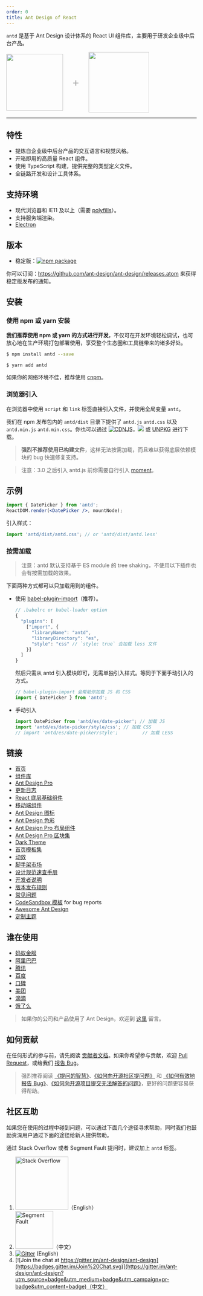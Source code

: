 ```yaml
---
order: 0
title: Ant Design of React
---
```


`antd` 是基于 Ant Design 设计体系的 React UI 组件库，主要用于研发企业级中后台产品。

<div class="pic-plus">
  <img width="150" src="https://gw.alipayobjects.com/zos/rmsportal/KDpgvguMpGfqaHPjicRK.svg">
  <span>+</span>
  <img width="160" src="https://gw.alipayobjects.com/zos/rmsportal/tXlLQhLvkEelMstLyHiN.svg">
</div>

<style>
.pic-plus > * {
  display: inline-block !important;
  vertical-align: middle;
}
.pic-plus span {
  font-size: 30px;
  color: #aaa;
  margin: 0 20px;
}
</style>

---

## 特性

- 提炼自企业级中后台产品的交互语言和视觉风格。
- 开箱即用的高质量 React 组件。
- 使用 TypeScript 构建，提供完整的类型定义文件。
- 全链路开发和设计工具体系。

## 支持环境

- 现代浏览器和 IE11 及以上（需要 [polyfills](https://ant.design/docs/react/getting-started-cn#兼容性)）。
- 支持服务端渲染。
- [Electron](https://electronjs.org/)

## 版本

- 稳定版：[![npm package](https://img.shields.io/npm/v/antd.svg?style=flat-square)](https://www.npmjs.org/package/antd)

你可以订阅：https://github.com/ant-design/ant-design/releases.atom 来获得稳定版发布的通知。

## 安装

### 使用 npm 或 yarn 安装

**我们推荐使用 npm 或 yarn 的方式进行开发**，不仅可在开发环境轻松调试，也可放心地在生产环境打包部署使用，享受整个生态圈和工具链带来的诸多好处。

```bash
$ npm install antd --save
```

```bash
$ yarn add antd
```

如果你的网络环境不佳，推荐使用 [cnpm](https://github.com/cnpm/cnpm)。

### 浏览器引入

在浏览器中使用 `script` 和 `link` 标签直接引入文件，并使用全局变量 `antd`。

我们在 npm 发布包内的 `antd/dist` 目录下提供了 `antd.js` `antd.css` 以及 `antd.min.js` `antd.min.css`。你也可以通过 [![CDNJS](https://img.shields.io/cdnjs/v/antd.svg?style=flat-square)](https://cdnjs.com/libraries/antd)，[![](https://data.jsdelivr.com/v1/package/npm/antd/badge)](https://www.jsdelivr.com/package/npm/antd) 或 [UNPKG](https://unpkg.com/antd/dist/) 进行下载。

> **强烈不推荐使用已构建文件**，这样无法按需加载，而且难以获得底层依赖模块的 bug 快速修复支持。

> 注意：3.0 之后引入 antd.js 前你需要自行引入 [moment](http://momentjs.com/)。

## 示例

```jsx
import { DatePicker } from 'antd';
ReactDOM.render(<DatePicker />, mountNode);
```

引入样式：

```jsx
import 'antd/dist/antd.css'; // or 'antd/dist/antd.less'
```

### 按需加载

> 注意：antd 默认支持基于 ES module 的 tree shaking，不使用以下插件也会有按需加载的效果。

下面两种方式都可以只加载用到的组件。

- 使用 [babel-plugin-import](https://github.com/ant-design/babel-plugin-import)（推荐）。

  ```js
  // .babelrc or babel-loader option
  {
    "plugins": [
      ["import", {
        "libraryName": "antd",
        "libraryDirectory": "es",
        "style": "css" // `style: true` 会加载 less 文件
      }]
    ]
  }
  ```

  然后只需从 antd 引入模块即可，无需单独引入样式。等同于下面手动引入的方式。

  ```jsx
  // babel-plugin-import 会帮助你加载 JS 和 CSS
  import { DatePicker } from 'antd';
  ```

- 手动引入

  ```jsx
  import DatePicker from 'antd/es/date-picker'; // 加载 JS
  import 'antd/es/date-picker/style/css'; // 加载 CSS
  // import 'antd/es/date-picker/style';         // 加载 LESS
  ```

## 链接

- [首页](https://ant.design/)
- [组件库](/docs/react/introduce)
- [Ant Design Pro](https://pro.ant.design/)
- [更新日志](/changelog)
- [React 底层基础组件](http://react-component.github.io/)
- [移动端组件](http://mobile.ant.design)
- [Ant Design 图标](https://github.com/ant-design/ant-design-icons)
- [Ant Design 色彩](https://github.com/ant-design/ant-design-colors)
- [Ant Design Pro 布局组件](https://github.com/ant-design/ant-design-pro-layout)
- [Ant Design Pro 区块集](https://github.com/ant-design/pro-blocks)
- [Dark Theme](https://github.com/ant-design/ant-design-dark-theme)
- [首页模板集](https://landing.ant.design)
- [动效](https://motion.ant.design)
- [脚手架市场](http://scaffold.ant.design)
- [设计规范速查手册](https://github.com/ant-design/ant-design/wiki/Ant-Design-%E8%AE%BE%E8%AE%A1%E5%9F%BA%E7%A1%80%E7%AE%80%E7%89%88)
- [开发者说明](https://github.com/ant-design/ant-design/wiki/Development)
- [版本发布规则](https://github.com/ant-design/ant-design/wiki/%E8%BD%AE%E5%80%BC%E8%A7%84%E5%88%99%E5%92%8C%E7%89%88%E6%9C%AC%E5%8F%91%E5%B8%83%E6%B5%81%E7%A8%8B)
- [常见问题](/docs/react/faq)
- [CodeSandbox 模板](https://u.ant.design/codesandbox-repro) for bug reports
- [Awesome Ant Design](https://github.com/websemantics/awesome-ant-design)
- [定制主题](/docs/react/customize-theme)

## 谁在使用

- [蚂蚁金服](http://www.antfin.com/)
- [阿里巴巴](http://www.alibaba.com/)
- [腾讯](http://www.tencent.com)
- [百度](http://www.baidu.com)
- [口碑](http://www.koubei.com/)
- [美团](http://www.meituan.com)
- [滴滴](http://www.xiaojukeji.com/)
- [饿了么](https://www.ele.me/)

> 如果你的公司和产品使用了 Ant Design，欢迎到 [这里](https://github.com/ant-design/ant-design/issues/477) 留言。

## 如何贡献

在任何形式的参与前，请先阅读 [贡献者文档](https://github.com/ant-design/ant-design/blob/master/.github/CONTRIBUTING.md)。如果你希望参与贡献，欢迎 [Pull Request](https://github.com/ant-design/ant-design/pulls)，或给我们 [报告 Bug](http://new-issue.ant.design/)。

> 强烈推荐阅读 [《提问的智慧》](https://github.com/ryanhanwu/How-To-Ask-Questions-The-Smart-Way)、[《如何向开源社区提问题》](https://github.com/seajs/seajs/issues/545) 和 [《如何有效地报告 Bug》](http://www.chiark.greenend.org.uk/%7Esgtatham/bugs-cn.html)、[《如何向开源项目提交无法解答的问题》](https://zhuanlan.zhihu.com/p/25795393)，更好的问题更容易获得帮助。

## 社区互助

如果您在使用的过程中碰到问题，可以通过下面几个途径寻求帮助，同时我们也鼓励资深用户通过下面的途径给新人提供帮助。

通过 Stack Overflow 或者 Segment Fault 提问时，建议加上 `antd` 标签。

1. [<img alt="Stack Overflow" src="https://cdn.sstatic.net/Sites/stackoverflow/company/img/logos/so/so-logo.svg?v=2bb144720a66" width="140" />](http://stackoverflow.com/questions/tagged/antd)（English）
2. [<img alt="Segment Fault" src="https://gw.alipayobjects.com/zos/rmsportal/hfYFfCvHTQTUKntlJbMF.svg" width="100" />](https://segmentfault.com/t/antd)（中文）
3. [![Gitter](https://badges.gitter.im/ant-design/ant-design-english.svg)](https://gitter.im/ant-design/ant-design-english?utm_source=badge&utm_medium=badge&utm_campaign=pr-badge) (English)
4. [![Join the chat at https://gitter.im/ant-design/ant-design](https://badges.gitter.im/Join%20Chat.svg)](https://gitter.im/ant-design/ant-design?utm_source=badge&utm_medium=badge&utm_campaign=pr-badge&utm_content=badge)（中文）
